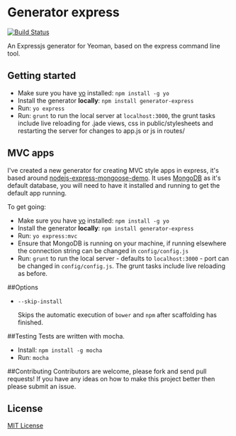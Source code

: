 # Generator express
[![Build Status](https://secure.travis-ci.org/petecoop/generator-express.png?branch=master)](https://travis-ci.org/petecoop/generator-express)

An Expressjs generator for Yeoman, based on the express command line tool.

## Getting started
- Make sure you have [yo](https://github.com/yeoman/yo) installed:
    `npm install -g yo`
- Install the generator **locally**: `npm install generator-express`
- Run: `yo express`
- Run: `grunt` to run the local server at `localhost:3000`, the grunt tasks include live reloading for .jade views, css in public/stylesheets and restarting the server for changes to app.js or js in routes/

## MVC apps
I've created a new generator for creating MVC style apps in express, it's based around [nodejs-express-mongoose-demo](https://github.com/madhums/nodejs-express-mongoose-demo). It uses [MongoDB](http://www.mongodb.org/) as it's default database, you will need to have it installed and running to get the default app running.

To get going:

- Make sure you have [yo](https://github.com/yeoman/yo) installed:
    `npm install -g yo`
- Install the generator **locally**: `npm install generator-express`
- Run: `yo express:mvc`
- Ensure that MongoDB is running on your machine, if running elsewhere the connection string can be changed in `config/config.js`
- Run: `grunt` to run the local server - defaults to `localhost:3000` - port can be changed in `config/config.js`. The grunt tasks include live reloading as before.

##Options
* `--skip-install`

  Skips the automatic execution of `bower` and `npm` after
  scaffolding has finished.

##Testing
Tests are written with mocha.
- Install: `npm install -g mocha`
- Run: `mocha`

##Contributing
Contributors are welcome, please fork and send pull requests! If you have any ideas on how to make this project better then please submit an issue.

## License
[MIT License](http://en.wikipedia.org/wiki/MIT_License)
